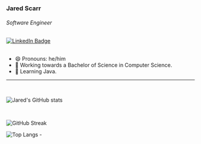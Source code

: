 ### Jared Scarr
###### Software Engineer

<div id="badges">
  <a href="https://www.linkedin.com/in/jaredscarr">
    <img src="https://img.shields.io/badge/LinkedIn-blue?style=for-the-badge&logo=linkedin&logoColor=white" alt="LinkedIn Badge"/>
  </a>
</div>
<br />

- 😄 Pronouns: he/him
- 🔭 Working towards a Bachelor of Science in Computer Science.
- 🌱 Learning Java.

--------

<br />

![Jared's GitHub stats](https://github-readme-stats.vercel.app/api?username=jaredscarr&show_icons=true&theme=tokyonight&count_private=true&rank_icon=github)

<br />

![GitHub Streak](http://github-readme-streak-stats.herokuapp.com?user=jaredscarr&theme=tokyonight&border_radius=15&date_format=j%20M%5B%20Y%5D)

![Top Langs](https://github-readme-stats.vercel.app/api/top-langs/?username=jaredscarr&layout=compact&theme=vision-friendly-dark&langs_count=10&hide_progress=true) -
